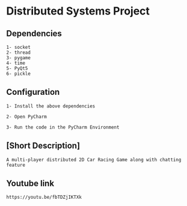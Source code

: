 # Distributed Systems Project

## Dependencies
```
1- socket
2- thread
3- pygame
4- time
5- PyQt5
6- pickle

```

## Configuration
```
1- Install the above dependencies

2- Open PyCharm

3- Run the code in the PyCharm Environment

```

## [Short Description]
```
A multi-player distributed 2D Car Racing Game along with chatting feature
```

## Youtube link
```
https://youtu.be/fbTDZjIKTXk

```
